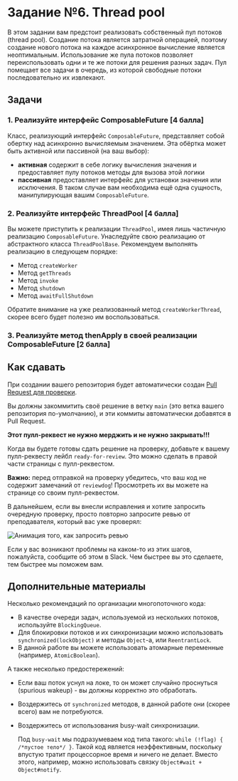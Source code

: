 # Задание №6. Thread pool

В этом задании вам предстоит реализовать собственный пул потоков (thread pool). Создание потока
является затратной операцией, поэтому создание нового потока на каждое асинхронное вычисление
является неоптимальным. Использование же пула потоков позволяет переиспользовать одни и те же потоки
для решения разных задач. Пул помещает все задачи в очередь, из которой свободные потоки
последовательно их извлекают.

## Задачи

### 1. Реализуйте интерфейс ComposableFuture [4 балла]

Класс, реализующий интерфейс `ComposableFuture`, представляет собой обертку над асинхронно
вычисляемым значением. Эта обёртка может быть активной или пассивной (на ваш выбор):

* **активная** содержит в себе логику вычисления значения и предоставляет пулу потоков методы для
  вызова этой логики
* **пассивная** предоставляет интерфейс для установки значения или исключения. В таком случае вам
  необходима ещё одна сущность, манипулирующая вашим `ComposableFuture`.

### 2. Реализуйте интерфейс ThreadPool [4 балла]

Вы можете приступить к реализации `ThreadPool`, имея лишь частичную реализацию `ComposableFuture`.
Унаследуйте свою реализацию от абстрактного класса `ThreadPoolBase`. Рекомендуем выполнять
реализацию в следующем порядке:

* Метод `createWorker`
* Метод `getThreads`
* Метод `invoke`
* Метод `shutdown`
* Метод `awaitFullShutdown`

Обратите внимание на уже реализованный метод `createWorkerThread`, скорее всего будет полезно им
воспользоваться.

### 3. Реализуйте метод thenApply в своей реализации ComposableFuture [2 балла]

## Как сдавать

При создании вашего репозитория будет автоматически создан
[Pull Request для проверки](../../pull/1).

Вы должны закоммитить своё решение в ветку `main` (это ветка вашего репозитория по-умолчанию), и эти
коммиты автоматически добавятся в Pull Request.

**Этот пулл-реквест не нужно мерджить и не нужно закрывать!!!**

Когда вы будете готовы сдать решение на проверку, добавьте к вашему пулл-реквесту
лейбл `ready-for-review`. Это можно сделать в правой части страницы с пулл-реквестом.

**Важно:** перед отправкой на проверку убедитесь, что ваш код не содержит замечаний от `reviewdog`!
Просмотреть их вы можете на странице со своим пулл-реквестом.

В дальнейшем, если вы внесли исправления и хотите запросить очередную проверку, просто повторно
запросите ревью от преподавателя, который вас уже проверял:

![Анимация того, как запросить ревью](https://i.stack.imgur.com/H2XaO.gif)

Если у вас возникают проблемы на каком-то из этих шагов, пожалуйста, сообщите об этом в Slack. Чем
быстрее вы это сделаете, тем быстрее мы поможем вам.

## Дополнительные материалы

Несколько рекомендаций по организации многопоточного кода:

- В качестве очереди задач, используемой из нескольких потоков, используйте `BlockingQueue`.
- Для блокировки потоков и их синхронизации можно использовать `synchronized(lockObject)`
  и методы `Object`-а, или `ReentrantLock`.
- В данной работе вы можете использовать атомарные переменные (например, `AtomicBoolean`).

А также несколько предостережений:

- Если ваш поток уснул на локе, то он может случайно проснуться (spurious wakeup) - вы должны
  корректно это обработать.
- Воздержитесь от `synchronized` методов, в данной работе они (скорее всего) вам не потребуются.
- Воздержитесь от использования busy-wait синхронизации.

  Под `busy-wait` мы подразумеваем код типа такого: `while (!flag) { /*пустое тело*/ }`. Такой код
  является неэффективным, поскольку впустую тратит процессорное время и ничего не делает. Вместо
  этого, например, можно использовать связку `Object#wait + Object#notify`.